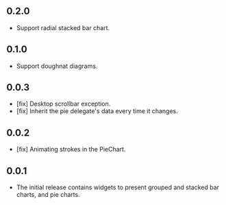 ## 0.2.0

* Support radial stacked bar chart.

## 0.1.0

* Support doughnat diagrams.

## 0.0.3

* [fix] Desktop scrollbar exception.
* [fix] Inherit the pie delegate's data every time it changes.

## 0.0.2

* [fix] Animating strokes in the PieChart.

## 0.0.1

* The initial release contains widgets to present grouped and stacked bar charts, and pie charts.
